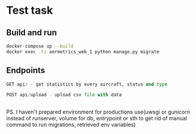 # Test task



## Build and run



```bash
docker-compose up --build
docker exec -ti aermetrics_web_1 python manage.py migrate
```

## Endpoints

```python
GET api/ - get statistics by every aircraft, status and type

POST api/upload - upload csv file with data
 
```

PS. I haven't prepared environment for productions use(uwsgi or gunicorn instead of runserver, 
volume for db, entrypoint or sth to get rid of manual command to run migrations, retrieved env variables)

